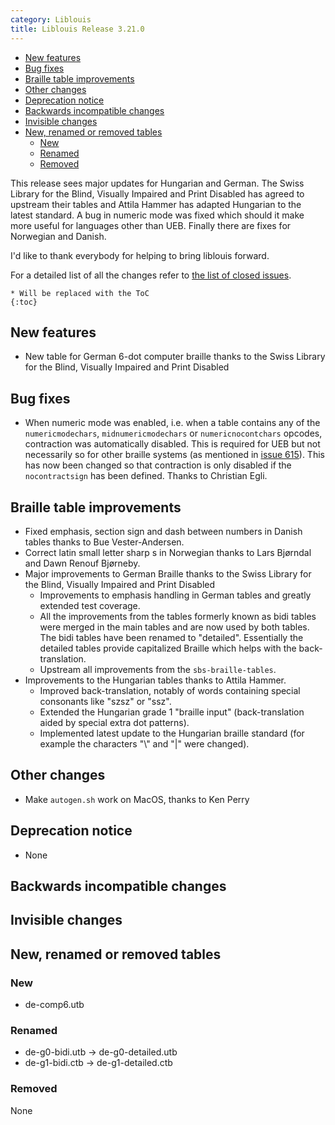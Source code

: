 ```yaml
---
category: Liblouis
title: Liblouis Release 3.21.0
---
```


-   [New features](#new-features)
-   [Bug fixes](#bug-fixes)
-   [Braille table improvements](#braille-table-improvements)
-   [Other changes](#other-changes)
-   [Deprecation notice](#deprecation-notice)
-   [Backwards incompatible changes](#backwards-incompatible-changes)
-   [Invisible changes](#invisible-changes)
-   [New, renamed or removed tables](#new-renamed-or-removed-tables)
    -   [New](#new)
    -   [Renamed](#renamed)
    -   [Removed](#removed)

This release sees major updates for Hungarian and German. The Swiss Library for the Blind, Visually Impaired and Print Disabled has agreed to upstream their tables and Attila Hammer has adapted Hungarian to the latest standard. A bug in numeric mode was fixed which should it make more useful for languages other than UEB. Finally there are fixes for Norwegian and Danish.

I\'d like to thank everybody for helping to bring liblouis forward.

For a detailed list of all the changes refer to [the list of closed issues](https://github.com/liblouis/liblouis/milestone/31?closed=1).

```{=markdown}
* Will be replaced with the ToC
{:toc}
```
New features
------------

-   New table for German 6-dot computer braille thanks to the Swiss Library for the Blind, Visually Impaired and Print Disabled

Bug fixes
---------

-   When numeric mode was enabled, i.e. when a table contains any of the `numericmodechars`, `midnumericmodechars` or `numericnocontchars` opcodes, contraction was automatically disabled. This is required for UEB but not necessarily so for other braille systems (as mentioned in [issue 615](https://github.com/liblouis/liblouis/issues/615)). This has now been changed so that contraction is only disabled if the `nocontractsign` has been defined. Thanks to Christian Egli.

Braille table improvements
--------------------------

-   Fixed emphasis, section sign and dash between numbers in Danish tables thanks to Bue Vester-Andersen.
-   Correct latin small letter sharp s in Norwegian thanks to Lars Bjørndal and Dawn Renouf Bjørneby.
-   Major improvements to German Braille thanks to the Swiss Library for the Blind, Visually Impaired and Print Disabled
    -   Improvements to emphasis handling in German tables and greatly extended test coverage.
    -   All the improvements from the tables formerly known as bidi tables were merged in the main tables and are now used by both tables. The bidi tables have been renamed to \"detailed\". Essentially the detailed tables provide capitalized Braille which helps with the back-translation.
    -   Upstream all improvements from the `sbs-braille-tables`.
-   Improvements to the Hungarian tables thanks to Attila Hammer.
    -   Improved back-translation, notably of words containing special consonants like \"szsz\" or \"ssz\".
    -   Extended the Hungarian grade 1 \"braille input\" (back-translation aided by special extra dot patterns).
    -   Implemented latest update to the Hungarian braille standard (for example the characters \"\\\" and \"\|\" were changed).

Other changes
-------------

-   Make `autogen.sh` work on MacOS, thanks to Ken Perry

Deprecation notice
------------------

-   None

Backwards incompatible changes
------------------------------

Invisible changes
-----------------

New, renamed or removed tables
------------------------------

### New

-   de-comp6.utb

### Renamed

-   de-g0-bidi.utb -\> de-g0-detailed.utb
-   de-g1-bidi.ctb -\> de-g1-detailed.ctb

### Removed

None
